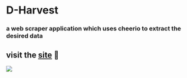 # D-Harvest

### a web scraper application which uses cheerio to extract the desired data

## visit the [site](https://d-harvest.netlify.app/) 🚀


<img src="https://res.cloudinary.com/cloudyimg/image/upload/v1637854074/portfolio%20screenshots/four_ltnrv9.jpg"></img>
